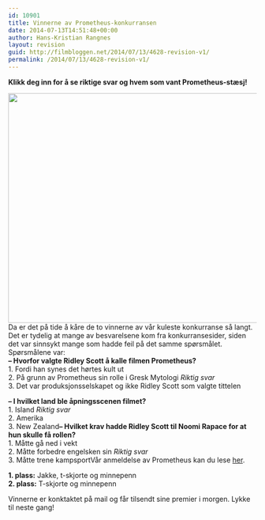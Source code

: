 ```yaml
---
id: 10901
title: Vinnerne av Prometheus-konkurransen
date: 2014-07-13T14:51:48+00:00
author: Hans-Kristian Rangnes
layout: revision
guid: http://filmbloggen.net/2014/07/13/4628-revision-v1/
permalink: /2014/07/13/4628-revision-v1/
---
```

**Klikk deg inn for å se riktige svar og hvem som vant Prometheus-stæsj!**<!--more-->

  
<img class="alignnone size-large wp-image-4629" src="http://filmbloggen.net/wp-content/uploads//2012/07/prometheus-stæsj-620x465.jpg" alt="" width="620" height="465" />  
Da er det på tide å kåre de to vinnerne av vår kuleste konkurranse så langt. Det er tydelig at mange av besvarelsene kom fra konkurransesider, siden det var sinnsykt mange som hadde feil på det samme spørsmålet. Spørsmålene var:

<div>
  <label for="entry_0"><label for="entry_0"><label for="entry_0"><strong>&#8211; Hvorfor valgte Ridley Scott å kalle filmen Prometheus?</strong><br /> 1. Fordi han synes det hørtes kult ut<br /> 2. På grunn av Prometheus sin rolle i Gresk Mytologi <em>Riktig svar</em><br /> 3. Det var produksjonsselskapet og ikke Ridley Scott som valgte tittelen</label></label></label>&nbsp;</p> 
  
  <p>
    <strong>&#8211; I hvilket land ble åpningsscenen filmet?</strong><br /> 1. Island <em>Riktig svar</em><br /> 2. Amerika<br /> 3. New Zealand<strong>&#8211; Hvilket krav hadde Ridley Scott til Noomi Rapace for at hun skulle få rollen?</strong><br /> 1. Måtte gå ned i vekt<br /> 2. Måtte forbedre engelsken sin <em>Riktig svar</em><br /> 3. Måtte trene kampsportVår anmeldelse av Prometheus kan du lese <a href="http://filmbloggen.net/2012/06/02/skrekk-og-gru-ombord-pa-prometheus/">her</a>.
  </p>
  
  <p>
    <strong>1. plass:</strong> Jakke, t-skjorte og minnepenn<br /> <strong>2. plass:</strong> T-skjorte og minnepenn
  </p>
  
  <p>
    Vinnerne er konktaktet på mail og får tilsendt sine premier i morgen. Lykke til neste gang!
  </p>
</div>